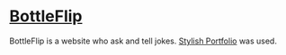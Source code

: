 # [BottleFlip](https://bottleflip.aymerickmichelet.fr/)

BottleFlip is a website who ask and tell jokes.
[Stylish Portfolio](https://startbootstrap.com/theme/stylish-portfolio/) was used.
